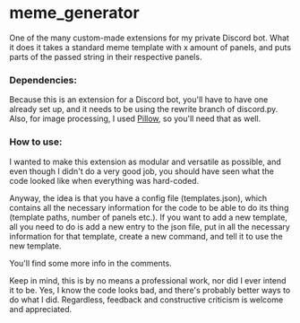 # meme_generator

One of the many custom-made extensions for my private Discord bot. What it does it takes a standard meme template with x amount of panels, and puts parts of the passed string in their respective panels.

### Dependencies: 
Because this is an extension for a Discord bot, you'll have to have one already set up, and it needs to be using the rewrite branch of discord.py.
Also, for image processing, I used [Pillow](https://github.com/python-pillow/Pillow), so you'll need that as well.

### How to use:
I wanted to make this extension as modular and versatile as possible, and even though I didn't do a very good job, you should have seen what the code looked like when everything was hard-coded.

Anyway, the idea is that you have a config file (templates.json), which contains all the necessary information for the code to be able to do its thing (template paths, number of panels etc.). If you want to add a new template, all you need to do is add a new entry to the json file, put in all the necessary information for that template, create a new command, and tell it to use the new template.

You'll find some more info in the comments.

Keep in mind, this is by no means a professional work, nor did I ever intend it to be. Yes, I know the code looks bad, and there's probably better ways to do what I did. Regardless, feedback and constructive criticism is welcome and appreciated.
